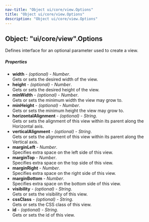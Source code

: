 ```yaml
---
nav-title: "Object ui/core/view.Options"
title: "Object ui/core/view.Options"
description: "Object ui/core/view.Options"
---
```

## Object: "ui/core/view".Options  
Defines interface for an optional parameter used to create a view.

##### Properties
 - **width** - _(optional)_ - _Number_.    
  Gets or sets the desired width of the view.
 - **height** - _(optional)_ - _Number_.    
  Gets or sets the desired height of the view.
 - **minWidth** - _(optional)_ - _Number_.    
  Gets or sets the minimum width the view may grow to.
 - **minHeight** - _(optional)_ - _Number_.    
  Gets or sets the minimum height the view may grow to.
 - **horizontalAlignment** - _(optional)_ - _String_.    
  Gets or sets the alignment of this view within its parent along the Horizontal axis.
 - **verticalAlignment** - _(optional)_ - _String_.    
  Gets or sets the alignment of this view within its parent along the Vertical axis.
 - **marginLeft** - _Number_.    
  Specifies extra space on the left side of this view.
 - **marginTop** - _Number_.    
  Specifies extra space on the top side of this view.
 - **marginRight** - _Number_.    
  Specifies extra space on the right side of this view.
 - **marginBottom** - _Number_.    
  Specifies extra space on the bottom side of this view.
 - **visibility** - _(optional)_ - _String_.    
  Gets or sets the visibility of this view.
 - **cssClass** - _(optional)_ - _String_.    
  Gets or sets the CSS class of this view.
 - **id** - _(optional)_ - _String_.    
  Gets or sets the id of this view.